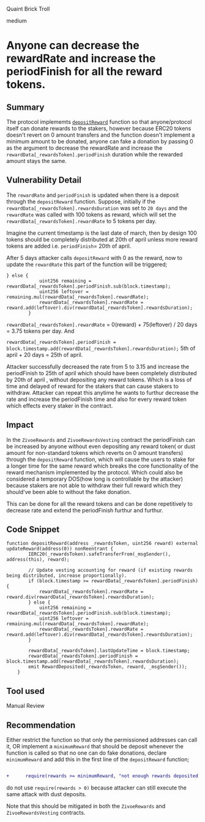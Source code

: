 Quaint Brick Troll

medium

# Anyone can decrease the rewardRate and increase the periodFinish for all the reward tokens.

## Summary
The protocol implememts [```depositReward```](https://github.com/sherlock-audit/2024-03-zivoe/blob/main/zivoe-core-foundry/src/ZivoeRewards.sol#L228C5-L243C6) function so that anyone/protocol itself can donate rewards to the stakers, however because ERC20 tokens doesn't revert on 0 amount transfers and the function doesn't implement a minimum amount to be donated, anyone can fake a donation by passing 0 as the argument to decrease the rewardRate and increase the ```rewardData[_rewardsToken].periodFinish``` duration while the rewarded amount stays the same.

## Vulnerability Detail
The ```rewardRate``` and ```periodFinish``` is updated when there is a deposit through the ```depositReward``` function. 
Suppose, initially if the ```rewardData[_rewardsToken].rewardsDuration``` was set to ```20 days``` and the ```rewardRate``` was called with 100 tokens as reward, 
which will set the ```rewardData[_rewardsToken].rewardRate``` to 5 tokens per day.

Imagine the current timestamp is the last date of march, then by design 100 tokens should be completely distributed at 20th of april unless more reward tokens are added i.e. ```periodFinish```= 20th of april.

After 5 days attacker calls ```depositReward``` with 0 as the reward, now to update the ```rewardRate``` this part of the function will be triggered;
```solidity
} else {
            uint256 remaining = rewardData[_rewardsToken].periodFinish.sub(block.timestamp);
            uint256 leftover = remaining.mul(rewardData[_rewardsToken].rewardRate);
            rewardData[_rewardsToken].rewardRate = reward.add(leftover).div(rewardData[_rewardsToken].rewardsDuration);
        }
```
```rewardData[_rewardsToken].rewardRate``` = 0(reward) + 75(leftover) / 20 days = 3.75 tokens per day. 
And 

```rewardData[_rewardsToken].periodFinish = block.timestamp.add(rewardData[_rewardsToken].rewardsDuration);``` 5th of april + 20 days = 25th of april.

Attacker successfully decreased the rate from 5 to 3.15 and increase the periodFinish to 25th of april which should have been completely distributed by 20th of april , without depositing any reward tokens. Which is a loss of time and delayed of reward for the stakers that can cause stakers to withdraw. 
Attacker can repeat this anytime he wants to furthur decrease the rate and increase the periodFinish time and also for every reward token which effects every staker in the contract.  


## Impact
In the ```ZivoeRewards``` and ```ZivoeRewardsVesting``` contract the periodFinish can be increased by anyone without even depositing any reward token( or dust amount for non-standard tokens which reverts on 0 amount transfers) through the ```depositReward``` function, which will cause the users to stake for a longer time for the same reward which breaks the core functionality of the reward mechanism implemented by the protocol. Which could also be considered a temporary DOS(how long is controllable by the attacker) because stakers are not able to withdraw their full reward which they should've been able to without the fake donation.

This can be done for all the reward tokens and can be done repetitively to decrease rate and extend the periodFinish furthur and furthur. 

## Code Snippet
```solidity
function depositReward(address _rewardsToken, uint256 reward) external updateReward(address(0)) nonReentrant {
        IERC20(_rewardsToken).safeTransferFrom(_msgSender(), address(this), reward);

        // Update vesting accounting for reward (if existing rewards being distributed, increase proportionally).
        if (block.timestamp >= rewardData[_rewardsToken].periodFinish) {
            rewardData[_rewardsToken].rewardRate = reward.div(rewardData[_rewardsToken].rewardsDuration);
        } else {
            uint256 remaining = rewardData[_rewardsToken].periodFinish.sub(block.timestamp);
            uint256 leftover = remaining.mul(rewardData[_rewardsToken].rewardRate);
            rewardData[_rewardsToken].rewardRate = reward.add(leftover).div(rewardData[_rewardsToken].rewardsDuration);
        }

        rewardData[_rewardsToken].lastUpdateTime = block.timestamp;
        rewardData[_rewardsToken].periodFinish = block.timestamp.add(rewardData[_rewardsToken].rewardsDuration);
        emit RewardDeposited(_rewardsToken, reward, _msgSender());
    }
```

## Tool used

Manual Review

## Recommendation
Either restrict the function so that only the permissioned addresses can call it, 
OR
implement a ```minimumReward``` that should be deposit whenever the function is called so that no one can do fake donations, declare ```minimumReward``` and add this in the first line of the ```depositReward``` function;
```diff

+      require(rewards >= minimumReward, "not enough rewards deposited!!!");
```
do not use ``` require(rewards > 0) ``` because attacker can still execute the same attack with dust deposits.

Note that this should be mitigated in both the ```ZivoeRewards``` and ```ZivoeRewardsVesting``` contracts.
